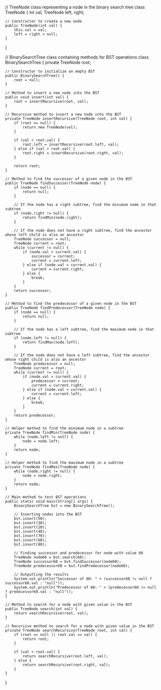 // TreeNode class representing a node in the binary search tree
class TreeNode {
    int val;
    TreeNode left, right;

    // Constructor to create a new node
    public TreeNode(int val) {
        this.val = val;
        left = right = null;
    }
}

// BinarySearchTree class containing methods for BST operations
class BinarySearchTree {
    private TreeNode root;

    // Constructor to initialize an empty BST
    public BinarySearchTree() {
        root = null;
    }

    // Method to insert a new node into the BST
    public void insert(int val) {
        root = insertRecursive(root, val);
    }

    // Recursive method to insert a new node into the BST
    private TreeNode insertRecursive(TreeNode root, int val) {
        if (root == null) {
            return new TreeNode(val);
        }

        if (val < root.val) {
            root.left = insertRecursive(root.left, val);
        } else if (val > root.val) {
            root.right = insertRecursive(root.right, val);
        }

        return root;
    }

    // Method to find the successor of a given node in the BST
    public TreeNode findSuccessor(TreeNode node) {
        if (node == null) {
            return null;
        }

        // If the node has a right subtree, find the minimum node in that subtree
        if (node.right != null) {
            return findMin(node.right);
        }

        // If the node does not have a right subtree, find the ancestor whose left child is also an ancestor
        TreeNode successor = null;
        TreeNode current = root;
        while (current != null) {
            if (node.val < current.val) {
                successor = current;
                current = current.left;
            } else if (node.val > current.val) {
                current = current.right;
            } else {
                break;
            }
        }
        return successor;
    }

    // Method to find the predecessor of a given node in the BST
    public TreeNode findPredecessor(TreeNode node) {
        if (node == null) {
            return null;
        }

        // If the node has a left subtree, find the maximum node in that subtree
        if (node.left != null) {
            return findMax(node.left);
        }

        // If the node does not have a left subtree, find the ancestor whose right child is also an ancestor
        TreeNode predecessor = null;
        TreeNode current = root;
        while (current != null) {
            if (node.val > current.val) {
                predecessor = current;
                current = current.right;
            } else if (node.val < current.val) {
                current = current.left;
            } else {
                break;
            }
        }
        return predecessor;
    }

    // Helper method to find the minimum node in a subtree
    private TreeNode findMin(TreeNode node) {
        while (node.left != null) {
            node = node.left;
        }
        return node;
    }

    // Helper method to find the maximum node in a subtree
    private TreeNode findMax(TreeNode node) {
        while (node.right != null) {
            node = node.right;
        }
        return node;
    }

    // Main method to test BST operations
    public static void main(String[] args) {
        BinarySearchTree bst = new BinarySearchTree();

        // Inserting nodes into the BST
        bst.insert(50);
        bst.insert(30);
        bst.insert(20);
        bst.insert(40);
        bst.insert(70);
        bst.insert(60);
        bst.insert(80);

        // Finding successor and predecessor for node with value 60
        TreeNode node60 = bst.search(60);
        TreeNode successor60 = bst.findSuccessor(node60);
        TreeNode predecessor60 = bst.findPredecessor(node60);

        // Outputting the results
        System.out.println("Successor of 60: " + (successor60 != null ? successor60.val : "null"));
        System.out.println("Predecessor of 60: " + (predecessor60 != null ? predecessor60.val : "null"));
    }

    // Method to search for a node with given value in the BST
    public TreeNode search(int val) {
        return searchRecursive(root, val);
    }

    // Recursive method to search for a node with given value in the BST
    private TreeNode searchRecursive(TreeNode root, int val) {
        if (root == null || root.val == val) {
            return root;
        }

        if (val < root.val) {
            return searchRecursive(root.left, val);
        } else {
            return searchRecursive(root.right, val);
        }
    }
}
